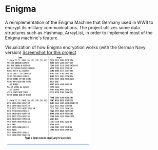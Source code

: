 # Enigma

A reimplementation of the Enigma Machine that Germany used in WWII to encrypt its military communications. 
The project utilizes some data structures such as Hashmap, ArrayList, in order to implement most of the Enigma machine's feature.

Visualization of how Enigma encryption works (with the German Navy version)
[Screenshot for this project](./EnigmaCode.png)
<br><img src="./EnigmaCode.png" width="280" height="300">

